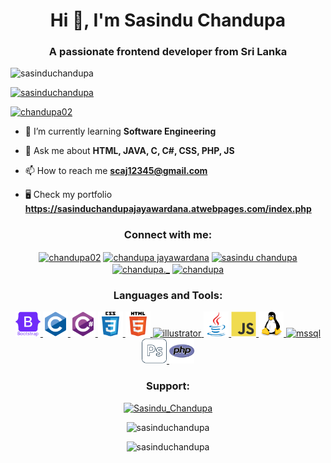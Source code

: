 <h1 align="center">Hi 👋, I'm Sasindu Chandupa</h1>
<h3 align="center">A passionate frontend developer from Sri Lanka</h3>

<p align="left"> <img src="https://komarev.com/ghpvc/?username=sasinduchandupa&label=Profile%20views&color=0e75b6&style=flat" alt="sasinduchandupa" /> </p>

<p align="left"> <a href="https://github.com/ryo-ma/github-profile-trophy"><img src="https://github-profile-trophy.vercel.app/?username=sasinduchandupa" alt="sasinduchandupa" /></a> </p>

<p align="left"> <a href="https://twitter.com/chandupa02" target="blank"><img src="https://img.shields.io/twitter/follow/chandupa02?logo=twitter&style=for-the-badge" alt="chandupa02" /></a> </p>

- 🌱 I’m currently learning **Software Engineering**

- 💬 Ask me about **HTML, JAVA, C, C#, CSS, PHP, JS**

- 📫 How to reach me **scaj12345@gmail.com**
  
- 🖥️ Check my portfolio **https://sasinduchandupajayawardana.atwebpages.com/index.php**

<h3 align="center">Connect with me:</h3>
<p align="center">
<a href="https://twitter.com/chandupa02" target="blank"><img align="center" src="https://raw.githubusercontent.com/rahuldkjain/github-profile-readme-generator/master/src/images/icons/Social/twitter.svg" alt="chandupa02" height="30" width="40" /></a>
<a href="https://linkedin.com/in/chandupa jayawardana" target="blank"><img align="center" src="https://raw.githubusercontent.com/rahuldkjain/github-profile-readme-generator/master/src/images/icons/Social/linked-in-alt.svg" alt="chandupa jayawardana" height="30" width="40" /></a>
<a href="https://fb.com/sasindu chandupa" target="blank"><img align="center" src="https://raw.githubusercontent.com/rahuldkjain/github-profile-readme-generator/master/src/images/icons/Social/facebook.svg" alt="sasindu chandupa" height="30" width="40" /></a>
<a href="https://instagram.com/chandupa._" target="blank"><img align="center" src="https://raw.githubusercontent.com/rahuldkjain/github-profile-readme-generator/master/src/images/icons/Social/instagram.svg" alt="chandupa._" height="30" width="40" /></a>
<a href="https://auth.geeksforgeeks.org/user/chandupa" target="blank"><img align="center" src="https://raw.githubusercontent.com/rahuldkjain/github-profile-readme-generator/master/src/images/icons/Social/geeks-for-geeks.svg" alt="chandupa" height="30" width="40" /></a>
</p>

<h3 align="center">Languages and Tools:</h3>
<p align="center"> <a href="https://getbootstrap.com" target="_blank" rel="noreferrer"> <img src="https://raw.githubusercontent.com/devicons/devicon/master/icons/bootstrap/bootstrap-plain-wordmark.svg" alt="bootstrap" width="40" height="40"/> </a> <a href="https://www.cprogramming.com/" target="_blank" rel="noreferrer"> <img src="https://raw.githubusercontent.com/devicons/devicon/master/icons/c/c-original.svg" alt="c" width="40" height="40"/> </a> <a href="https://www.w3schools.com/cs/" target="_blank" rel="noreferrer"> <img src="https://raw.githubusercontent.com/devicons/devicon/master/icons/csharp/csharp-original.svg" alt="csharp" width="40" height="40"/> </a> <a href="https://www.w3schools.com/css/" target="_blank" rel="noreferrer"> <img src="https://raw.githubusercontent.com/devicons/devicon/master/icons/css3/css3-original-wordmark.svg" alt="css3" width="40" height="40"/> </a> <a href="https://www.w3.org/html/" target="_blank" rel="noreferrer"> <img src="https://raw.githubusercontent.com/devicons/devicon/master/icons/html5/html5-original-wordmark.svg" alt="html5" width="40" height="40"/> </a> <a href="https://www.adobe.com/in/products/illustrator.html" target="_blank" rel="noreferrer"> <img src="https://www.vectorlogo.zone/logos/adobe_illustrator/adobe_illustrator-icon.svg" alt="illustrator" width="40" height="40"/> </a> <a href="https://www.java.com" target="_blank" rel="noreferrer"> <img src="https://raw.githubusercontent.com/devicons/devicon/master/icons/java/java-original.svg" alt="java" width="40" height="40"/> </a> <a href="https://developer.mozilla.org/en-US/docs/Web/JavaScript" target="_blank" rel="noreferrer"> <img src="https://raw.githubusercontent.com/devicons/devicon/master/icons/javascript/javascript-original.svg" alt="javascript" width="40" height="40"/> </a> <a href="https://www.linux.org/" target="_blank" rel="noreferrer"> <img src="https://raw.githubusercontent.com/devicons/devicon/master/icons/linux/linux-original.svg" alt="linux" width="40" height="40"/> </a> <a href="https://www.microsoft.com/en-us/sql-server" target="_blank" rel="noreferrer"> <img src="https://www.svgrepo.com/show/303229/microsoft-sql-server-logo.svg" alt="mssql" width="40" height="40"/> </a> <a href="https://www.photoshop.com/en" target="_blank" rel="noreferrer"> <img src="https://raw.githubusercontent.com/devicons/devicon/master/icons/photoshop/photoshop-line.svg" alt="photoshop" width="40" height="40"/> </a> <a href="https://www.php.net" target="_blank" rel="noreferrer"> <img src="https://raw.githubusercontent.com/devicons/devicon/master/icons/php/php-original.svg" alt="php" width="40" height="40"/> </a> </p>
<h3 align="center">Support:</h3>
<p align="center">
    <a href="https://www.buymeacoffee.com/Sasindu_Chandupa">
        <img src="https://cdn.buymeacoffee.com/buttons/v2/default-yellow.png" height="50" width="210" alt="Sasindu_Chandupa" />
    </a>
</p>

<p align="center">
    <img src="https://github-readme-stats-anuraghazra1.vercel.app/api/top-langs/?username=SasinduChandupa&theme=dark&hide_border=false&no-bg=true&no-frame=true&langs_count=10" alt="sasinduchandupa" />
</p>

<p align="center">
    <img src="https://github-readme-streak-stats.herokuapp.com/?user=sasinduchandupa&" alt="sasinduchandupa" />
</p>
